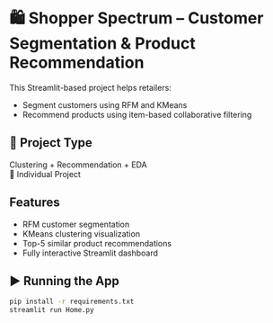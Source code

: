 # 🛍️ Shopper Spectrum – Customer Segmentation & Product Recommendation

This Streamlit-based project helps retailers:
- Segment customers using RFM and KMeans
- Recommend products using item-based collaborative filtering

## 📁 Project Type
Clustering + Recommendation + EDA  
👤 Individual Project

##  Features
- RFM customer segmentation
- KMeans clustering visualization
- Top-5 similar product recommendations
- Fully interactive Streamlit dashboard

## ▶️ Running the App

```bash
pip install -r requirements.txt
streamlit run Home.py
